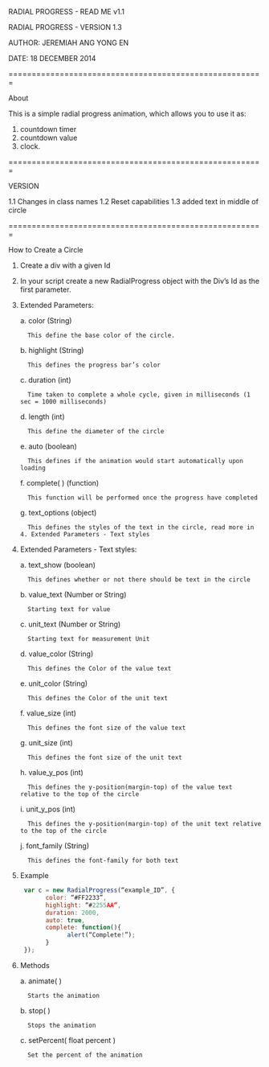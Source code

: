 RADIAL PROGRESS - READ ME v1.1


RADIAL PROGRESS - VERSION 1.3

AUTHOR: JEREMIAH ANG YONG EN 

DATE: 18 DECEMBER 2014

=======================================================

About

This is a simple radial progress animation, which allows you to use it as:

   1. countdown timer
   2. countdown value
   3. clock. 

=======================================================

VERSION

1.1 Changes in class names
1.2 Reset capabilities
1.3 added text in middle of circle

=======================================================

How to Create a Circle

1. Create a div with a given Id 

      <div id = ‘radial_example’></div>

2. In your script create a new RadialProgress object with the Div’s Id as the first parameter.

      <script>
            var rp = new RadialProgress(‘radial_example’);
      </script>

3. Extended Parameters:

   a. color (String)
   
         This define the base color of the circle.

   b. highlight (String)
   
         This defines the progress bar’s color

   c. duration (int)
   
         Time taken to complete a whole cycle, given in milliseconds (1 sec = 1000 milliseconds)

   d. length (int)
   
         This define the diameter of the circle

   e. auto (boolean)
   
         This defines if the animation would start automatically upon loading

   f. complete( ) (function)
   
         This function will be performed once the progress have completed

   g. text_options (object)
   
         This defines the styles of the text in the circle, read more in 4. Extended Parameters - Text styles

4. Extended Parameters - Text styles:

   a. text_show (boolean)
   
         This defines whether or not there should be text in the circle
   
   b. value_text (Number or String)
   
         Starting text for value
   
   c. unit_text (Number or String)
   
         Starting text for measurement Unit

   d. value_color (String)
   
         This defines the Color of the value text
   
   e. unit_color (String)
   
         This defines the Color of the unit text
   
   f. value_size (int)
   
         This defines the font size of the value text
   
   g. unit_size (int)
   
         This defines the font size of the unit text
   
   h. value_y_pos (int)
   
         This defines the y-position(margin-top) of the value text relative to the top of the circle
   
   i. unit_y_pos (int)
   
         This defines the y-position(margin-top) of the unit text relative to the top of the circle
   
   j. font_family (String)
   
         This defines the font-family for both text

4. Example
     ```javascript
      var c = new RadialProgress(“example_ID”, {
            color: “#FF2233”,
            highlight: “#2255AA”,
            duration: 2000,
            auto: true,
            complete: function(){
                  alert(“Complete!”);
            }
      });
      ```
5. Methods

   a. animate( )

         Starts the animation

   b. stop( )

         Stops the animation

   c. setPercent( float percent )

         Set the percent of the animation

      

 
